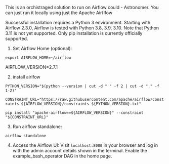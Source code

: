 This is an orchistraged solution to run on Airflow could - Astronomer. You can just run it locally using just the Apache Airflfow 

Successful installation requires a Python 3 environment. Starting with Airflow 2.3.0, Airflow is tested with Python 3.8, 3.9, 3.10. Note that Python 3.11 is not yet supported.
Only pip installation is currently officially supported.


1) Set Airflow Home (optional):

`export AIRFLOW_HOME=~/airflow`

AIRFLOW_VERSION=2.7.1


2) install airlfow

`PYTHON_VERSION="$(python --version | cut -d " " -f 2 | cut -d "." -f 1-2)"`

`CONSTRAINT_URL="https://raw.githubusercontent.com/apache/airflow/constraints-${AIRFLOW_VERSION}/constraints-${PYTHON_VERSION}.txt"`

`pip install "apache-airflow==${AIRFLOW_VERSION}" --constraint "${CONSTRAINT_URL}"`


3) Run airflow standalone:

`airflow standalone`


4) Access the Airflow UI:
Visit `localhost:8080` in your browser and log in with the admin account details shown in the terminal. Enable the example_bash_operator DAG in the home page.

